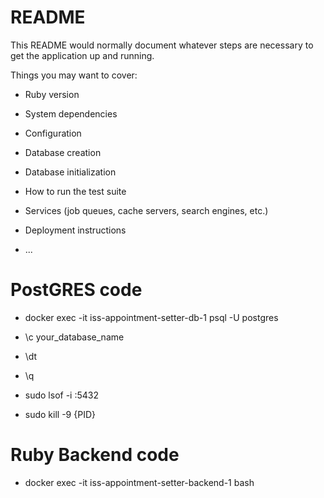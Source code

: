 # README

This README would normally document whatever steps are necessary to get the
application up and running.

Things you may want to cover:

* Ruby version

* System dependencies

* Configuration

* Database creation

* Database initialization

* How to run the test suite

* Services (job queues, cache servers, search engines, etc.)

* Deployment instructions

* ...

# PostGRES code

* docker exec -it iss-appointment-setter-db-1 psql -U postgres

* \c your_database_name

* \dt

* \q

* sudo lsof -i :5432
* sudo kill -9 {PID}



# Ruby Backend code

* docker exec -it iss-appointment-setter-backend-1 bash